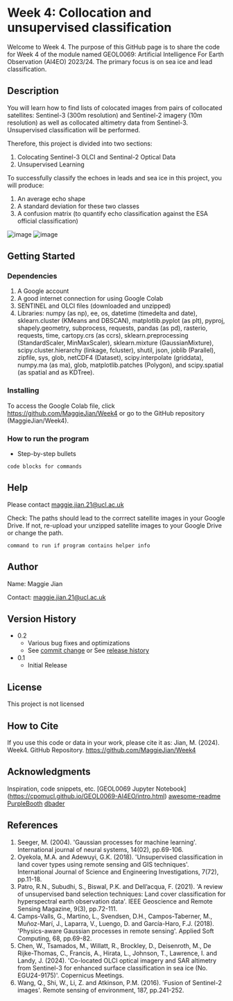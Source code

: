 # Week 4: Collocation and unsupervised classification

Welcome to Week 4. The purpose of this GitHub page is to share the code for Week 4 of the module named GEOL0069: Artificial Intelligence For Earth Observation (AI4EO) 2023/24. The primary focus is on sea ice and lead classification.

## Description

You will learn how to find lists of colocated images from pairs of collocated satellites: Sentinel-3 (300m resolution) and Sentinel-2 imagery (10m resolution) as well as collocated altimetry data from Sentinel-3. Unsupervised classification will be performed.

Therefore, this project is divided into two sections:
1) Colocating Sentinel-3 OLCI and Sentinal-2 Optical Data
2) Unsupervised Learning

To successfully classify the echoes in leads and sea ice in this project, you will produce:
1) An average echo shape
2) A standard deviation for these two classes
3) A confusion matrix (to quantify echo classification against the ESA official classification)

![image](https://github.com/MaggieJian/Week4/assets/160494175/3adc0b36-a221-4626-abfb-47120b3ff2f4)
![image](https://github.com/MaggieJian/Week4/assets/160494175/d63adc99-69b7-45ea-9995-e3bd35f0ab4f)

## Getting Started

### Dependencies

1) A Google account
2) A good internet connection for using Google Colab
3) SENTINEL and OLCI files (downloaded and unzipped)
4) Libraries: numpy (as np), ee, os, datetime (timedelta and date), sklearn.cluster (KMeans and DBSCAN), matplotlib.pyplot (as plt), pyproj, shapely.geometry, subprocess, requests, pandas (as pd), rasterio, requests, time, cartopy.crs (as ccrs), sklearn.preprocessing (StandardScaler, MinMaxScaler), sklearn.mixture (GaussianMixture), scipy.cluster.hierarchy (linkage, fcluster), shutil, json, joblib (Parallel), zipfile, sys, glob, netCDF4 (Dataset), scipy.interpolate (griddata), numpy.ma (as ma), glob, matplotlib.patches (Polygon), and scipy.spatial (as spatial and as KDTree).

### Installing

To access the Google Colab file, click https://github.com/MaggieJian/Week4 or go to the GitHub repository (MaggieJian/Week4).

### How to run the program

* Step-by-step bullets
```
code blocks for commands
```

## Help

Please contact maggie.jian.21@ucl.ac.uk

Check: The paths should lead to the corrrect satellite images in your Google Drive. If not, re-upload your unzipped satellite images to your Google Drive or change the path.
```
command to run if program contains helper info
```

## Author

Name: Maggie Jian

Contact: maggie.jian.21@ucl.ac.uk


## Version History

* 0.2
    * Various bug fixes and optimizations
    * See [commit change]() or See [release history]()
* 0.1
    * Initial Release

## License

This project is not licensed

## How to Cite

If you use this code or data in your work, please cite it as:
Jian, M. (2024). Week4. GitHub Repository. https://github.com/MaggieJian/Week4

## Acknowledgments

Inspiration, code snippets, etc.
[GEOL0069 Jupyter Notebook] (https://cpomucl.github.io/GEOL0069-AI4EO/intro.html)
[awesome-readme](https://github.com/matiassingers/awesome-readme)
[PurpleBooth](https://gist.github.com/PurpleBooth/109311bb0361f32d87a2)
[dbader](https://github.com/dbader/readme-template)

## References

1. Seeger, M. (2004). 'Gaussian processes for machine learning'. International journal of neural systems, 14(02), pp.69-106.
2. Oyekola, M.A. and Adewuyi, G.K. (2018). 'Unsupervised classification in land cover types using remote sensing and GIS techniques'. International Journal of Science and Engineering Investigations, 7(72), pp.11-18.
3. Patro, R.N., Subudhi, S., Biswal, P.K. and Dell’acqua, F. (2021). 'A review of unsupervised band selection techniques: Land cover classification for hyperspectral earth observation data'. IEEE Geoscience and Remote Sensing Magazine, 9(3), pp.72-111.
4. Camps-Valls, G., Martino, L., Svendsen, D.H., Campos-Taberner, M., Muñoz-Marí, J., Laparra, V., Luengo, D. and García-Haro, F.J. (2018). 'Physics-aware Gaussian processes in remote sensing'. Applied Soft Computing, 68, pp.69-82.
5. Chen, W., Tsamados, M., Willatt, R., Brockley, D., Deisenroth, M., De Rijke-Thomas, C., Francis, A., Hirata, L., Johnson, T., Lawrence, I. and Landy, J. (2024). 'Co-located OLCI optical imagery and SAR altimetry from Sentinel-3 for enhanced surface classification in sea ice (No. EGU24-9175)'. Copernicus Meetings.
6. Wang, Q., Shi, W., Li, Z. and Atkinson, P.M. (2016). 'Fusion of Sentinel-2 images'. Remote sensing of environment, 187, pp.241-252.
